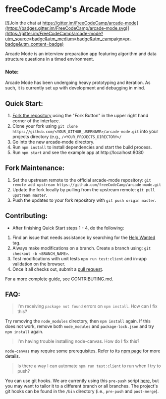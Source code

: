 # freeCodeCamp's Arcade Mode

[![Join the chat at https://gitter.im/FreeCodeCamp/arcade-mode](https://badges.gitter.im/FreeCodeCamp/arcade-mode.svg)](https://gitter.im/FreeCodeCamp/arcade-mode?utm_source=badge&utm_medium=badge&utm_campaign=pr-badge&utm_content=badge)

Arcade Mode is an interview preparation app featuring algorithm and data structure questions in a timed environment.

### Note:
Arcade Mode has been undergoing heavy prototyping and iteration. As such, it is currently set up with development and debugging in mind.

## Quick Start:
1. [Fork the repository](https://help.github.com/articles/fork-a-repo/) using the "Fork Button" in the upper right hand corner of the interface.
2. Clone your fork using `git clone https://github.com/<YOUR_GITHUB_USERNAME>/arcade-mode.git` into your projects directory (e.g., `/<YOUR_PROJECTS_DIRECTORY>/`
3. Go into the new arcade-mode directory.
4. Run `npm install` to install dependencies and start the build process.
5. Run `npm start` and see the example app at http://localhost:8080

## Fork Maintenance:
1. Set the upstream remote to the official arcade-mode repository: `git remote add upstream https://github.com/freeCodeCamp/arcade-mode.git`
2. Update the fork locally by pulling from the upstream remote: `git pull upstream master`.
3. Push the updates to your fork repository with `git push origin master`.


## Contributing:
- After finishing Quick Start steps 1 - 4, do the following:
1. Find an issue that needs assistance by searching for the [Help Wanted](https://github.com/freeCodeCamp/arcade-mode/labels/help%20wanted) tag.
2. Always make modifications on a branch. Create a branch using: `git checkout -b <BRANCH_NAME>`.
3. Test modifications with unit tests `npm run test:client` and in-app validation on the browser.
3. Once it all checks out, submit a [pull request](https://help.github.com/articles/creating-a-pull-request/).

For a more complete guide, see CONTRIBUTING.md.

## FAQ:

> I'm receiving `package not found` errors on `npm install`. How can I fix this?

Try removing the `node_modules` directory, then `npm install` again. If this does not work, remove both `node_modules` and `package-lock.json` and try `npm install` again.

> I'm having trouble installing node-canvas. How do I fix this?

`node-canvas` may require some prerequisites. Refer to its [npm page](https://www.npmjs.com/package/canvas) for more details.

> Is there a way I can automate `npm run test:client` to run when I try to push?

You can use git hooks. We are currently using this `pre-push` script [here](https://github.com/freeCodeCamp/arcade-mode/blob/master/bin/pre-push), but you may want to tailor it to a different branch or all branches. The project's git hooks can be found in the `/bin` directory (i.e., `pre-push` and `post-merge`).

